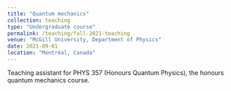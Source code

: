 ```yaml
---
title: "Quantum mechanics"
collection: teaching
type: "Undergraduate course"
permalink: /teaching/fall-2021-teaching
venue: "McGill University, Department of Physics"
date: 2021-09-01
location: "Montréal, Canada"
---
```


Teaching assistant for PHYS 357 (Honours Quantum Physics), the honours quantum mechanics course.
